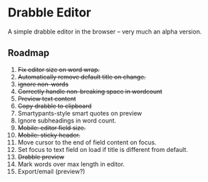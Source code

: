 # Drabble Editor

A simple drabble editor in the browser – very much an alpha version.

## Roadmap

1. ~~Fix editor size on word wrap.~~
2. ~~Automatically remove default title on change.~~
3. ~~ignore non-words~~
4. ~~Correctly handle non-breaking space in wordcount~~
5. ~~Preview text content~~
6. ~~Copy drabble to clipboard~~
7. Smartypants-style smart quotes on preview
8. Ignore subheadings in word count.
9. ~~Mobile: editor field size.~~
10. ~~Mobile: sticky header.~~
11. Move cursor to the end of field content on focus.
12. Set focus to text field on load if title is different from default.
13. ~~Drabble preview~~
14. Mark words over max length in editor.
15. Export/email (preview?)
